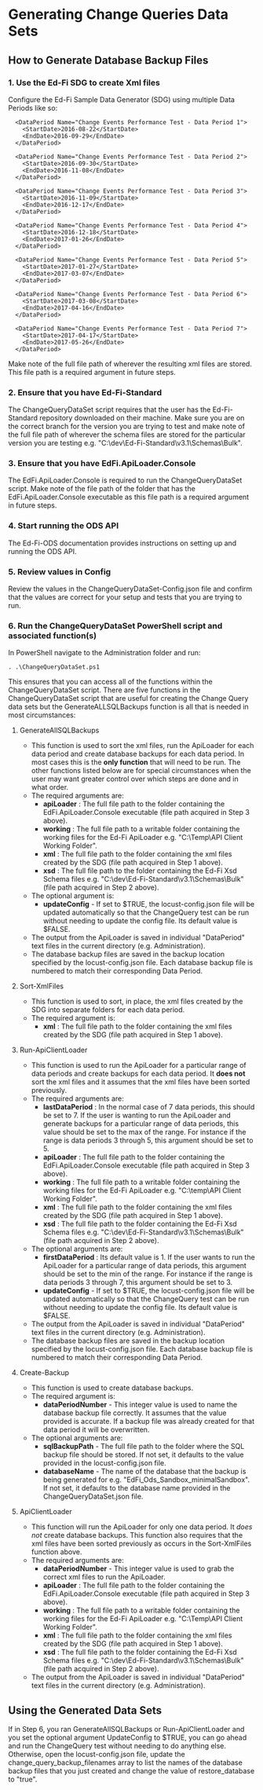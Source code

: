 # Generating Change Queries Data Sets

## How to Generate Database Backup Files

### 1. Use the Ed-Fi SDG to create Xml files

Configure the Ed-Fi Sample Data Generator (SDG) using multiple Data Periods like so:

      <DataPeriod Name="Change Events Performance Test - Data Period 1">
        <StartDate>2016-08-22</StartDate>
        <EndDate>2016-09-29</EndDate>
      </DataPeriod>

      <DataPeriod Name="Change Events Performance Test - Data Period 2">
        <StartDate>2016-09-30</StartDate>
        <EndDate>2016-11-08</EndDate>
      </DataPeriod>

      <DataPeriod Name="Change Events Performance Test - Data Period 3">
        <StartDate>2016-11-09</StartDate>
        <EndDate>2016-12-17</EndDate>
      </DataPeriod>

      <DataPeriod Name="Change Events Performance Test - Data Period 4">
        <StartDate>2016-12-18</StartDate>
        <EndDate>2017-01-26</EndDate>
      </DataPeriod>

      <DataPeriod Name="Change Events Performance Test - Data Period 5">
        <StartDate>2017-01-27</StartDate>
        <EndDate>2017-03-07</EndDate>
      </DataPeriod>

      <DataPeriod Name="Change Events Performance Test - Data Period 6">
        <StartDate>2017-03-08</StartDate>
        <EndDate>2017-04-16</EndDate>
      </DataPeriod>

      <DataPeriod Name="Change Events Performance Test - Data Period 7">
        <StartDate>2017-04-17</StartDate>
        <EndDate>2017-05-26</EndDate>
      </DataPeriod>
      
Make note of the full file path of wherever the resulting xml files are stored.  This file path is a required argument
in future steps.

### 2. Ensure that you have Ed-Fi-Standard

The ChangeQueryDataSet script requires that the user has the Ed-Fi-Standard repository downloaded on their machine.
Make sure you are on the correct branch for the version you are trying to test and make note of the full file path of
wherever the schema files are stored for the particular version you are testing e.g.
"C:\dev\Ed-Fi-Standard\v3.1\Schemas\Bulk".

### 3. Ensure that you have EdFi.ApiLoader.Console

The EdFi.ApiLoader.Console is required to run the ChangeQueryDataSet script.  Make note of the file path of the folder
that has the EdFi.ApiLoader.Console executable as this file path is a required argument in future steps.

### 4. Start running the ODS API

The Ed-Fi-ODS documentation provides instructions on setting up and running the ODS API.

### 5. Review values in Config

Review the values in the ChangeQueryDataSet-Config.json file and confirm that the values are correct for your setup and
tests that you are trying to run.

### 6. Run the ChangeQueryDataSet PowerShell script and associated function(s)

In PowerShell navigate to the Administration folder and run:

 ```
 . .\ChangeQueryDataSet.ps1
 ```

This ensures that you can access all of the functions within the ChangeQueryDataSet script.  There are five functions in
the ChangeQueryDataSet script that are useful for creating the Change Query data sets but the GenerateALLSQLBackups
function is all that is needed in most circumstances:

1. GenerateAllSQLBackups
    * This function is used to sort the xml files, run the ApiLoader for each data period and create database backups
    for each data period. In most cases this is the **only function** that will need to be run.  The other functions
    listed below are for special circumstances when the user may want greater control over which steps are done and in
    what order.
    * The required arguments are:
        * **apiLoader** : The full file path to the folder containing the EdFi.ApiLoader.Console executable (file path
        acquired in Step 3 above).
        * **working** : The full file path to a writable folder containing the working files for the Ed-Fi ApiLoader
        e.g. "C:\Temp\API Client Working Folder".
        * **xml** : The full file path to the folder containing the xml files created by the SDG (file path acquired in
        Step 1 above).
        * **xsd** : The full file path to the folder containing the Ed-Fi Xsd Schema files e.g.
        "C:\dev\Ed-Fi-Standard\v3.1\Schemas\Bulk" (file path acquired in Step 2 above).
    * The optional argument is:
        * **updateConfig** - If set to $TRUE, the locust-config.json file will be updated automatically so that the
        ChangeQuery test can be run without needing to update the config file.  Its default value is $FALSE.
    * The output from the ApiLoader is saved in individual "DataPeriod" text files in the current directory (e.g.
    Administration).
    * The database backup files are saved in the backup location specified by the locust-config.json file.  Each
    database backup file is numbered to match their corresponding Data Period.

2. Sort-XmlFiles
    * This function is used to sort, in place, the xml files created by the SDG into separate folders for each data
    period.
    * The required argument is:
        * **xml** : The full file path to the folder containing the xml files created by the SDG (file path acquired in
        Step 1 above).

3. Run-ApiClientLoader
    * This function is used to run the ApiLoader for a particular range of data periods and create backups for each data
    period.  It **does not** sort the xml files and it assumes that the xml files have been sorted previously.
    * The required arguments are:
        * **lastDataPeriod** : In the normal case of 7 data periods, this should be set to 7.  If the user is wanting to
        run the ApiLoader and generate backups for a particular range of data periods, this value should be set to the
        max of the range.  For instance if the range is data periods 3 through 5, this argument should be set to 5.
        * **apiLoader** : The full file path to the folder containing the EdFi.ApiLoader.Console executable (file path
        acquired in Step 3 above).
        * **working** : The full file path to a writable folder containing the working files for the Ed-Fi ApiLoader
        e.g. "C:\temp\API Client Working Folder".
        * **xml** : The full file path to the folder containing the xml files created by the SDG (file path acquired in
        Step 1 above).
        * **xsd** : The full file path to the folder containing the Ed-Fi Xsd Schema files e.g.
        "C:\dev\Ed-Fi-Standard\v3.1\Schemas\Bulk" (file path acquired in Step 2 above).
    * The optional arguments are:
        * **firstDataPeriod** : Its default value is 1.  If the user wants to run the ApiLoader for a particular range of
        data periods, this argument should be set to the min of the range.  For instance if the range is data periods 3
        through 7, this argument should be set to 3.
        * **updateConfig** - If set to $TRUE, the locust-config.json file will be updated automatically so that the
        ChangeQuery test can be run without needing to update the config file.  Its default value is $FALSE.
    * The output from the ApiLoader is saved in individual "DataPeriod" text files in the current directory (e.g.
    Administration).
    * The database backup files are saved in the backup location specified by the locust-config.json file.  Each
    database backup file is numbered to match their corresponding Data Period.

4. Create-Backup
    * This function is used to create database backups.
    * The required argument is:
        * **dataPeriodNumber** - This integer value is used to name the database backup file correctly. It
        assumes that the value provided is accurate.  If a backup file was already created for that data period it will
        be overwritten.
    * The optional arguments are:
        * **sqlBackupPath** - The full file path to the folder where the SQL backup file should be stored.  If not set,
        it defaults to the value provided in the locust-config.json file.
        * **databaseName** - The name of the database that the backup is being generated for e.g.
        "EdFi_Ods_Sandbox_minimalSandbox".  If not set, it defaults to the database name provided in the ChangeQueryDataSet.json
        file.

5. ApiClientLoader
    * This function will run the ApiLoader for only one data period.  It *does not* create database backups.  This
    function also requires that the xml files have been sorted previously as occurs in the Sort-XmlFiles function above.
    * The required arguments are:
        * **dataPeriodNumber** - This integer value is used to grab the correct xml files to run the ApiLoader.
        * **apiLoader** : The full file path to the folder containing the EdFi.ApiLoader.Console executable (file path
        acquired in Step 3 above).
        * **working** : The full file path to a writable folder containing the working files for the Ed-Fi ApiLoader
        e.g. "C:\Temp\API Client Working Folder".
        * **xml** : The full file path to the folder containing the xml files created by the SDG (file path acquired in
        Step 1 above).
        * **xsd** : The full file path to the folder containing the Ed-Fi Xsd Schema files e.g.
        "C:\dev\Ed-Fi-Standard\v3.1\Schemas\Bulk" (file path acquired in Step 2 above).
    * The output from the ApiLoader is saved in individual "DataPeriod" text files in the current directory (e.g.
    Administration).

## Using the Generated Data Sets

If in Step 6, you ran GenerateAllSQLBackups or Run-ApiClientLoader and you set the optional argument UpdateConfig to
$TRUE, you can go ahead and run the ChangeQuery test without needing to do anything else.  Otherwise, open the
locust-config.json file, update the change_query_backup_filenames array to list the names of the database backup files
that you just created and change the value of restore_database to "true".



 